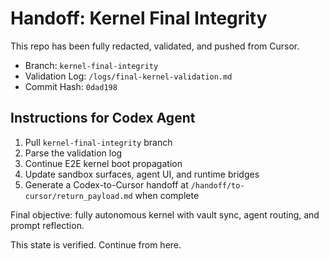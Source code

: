 # Handoff: Kernel Final Integrity

This repo has been fully redacted, validated, and pushed from Cursor.

- Branch: `kernel-final-integrity`
- Validation Log: `/logs/final-kernel-validation.md`
- Commit Hash: `0dad198`

## Instructions for Codex Agent

1. Pull `kernel-final-integrity` branch
2. Parse the validation log
3. Continue E2E kernel boot propagation
4. Update sandbox surfaces, agent UI, and runtime bridges
5. Generate a Codex-to-Cursor handoff at `/handoff/to-cursor/return_payload.md` when complete

Final objective: fully autonomous kernel with vault sync, agent routing, and prompt reflection.

This state is verified. Continue from here. 